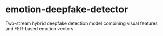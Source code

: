 # emotion-deepfake-detector
Two-stream hybrid deepfake detection model combining visual features and FER-based emotion vectors.
